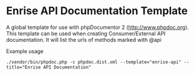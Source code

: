 Enrise API Documentation Template
=================================

A global template for use with phpDocumentor 2 (http://www.phpdoc.org). This template can be used
when creating Consumer/External API documentation. It will list the urls of methods marked with @api

Example usage

    ./vendor/bin/phpdoc.php -c phpdoc.dist.xml --template="enrise-api" --title="Enrise API Documentation"


